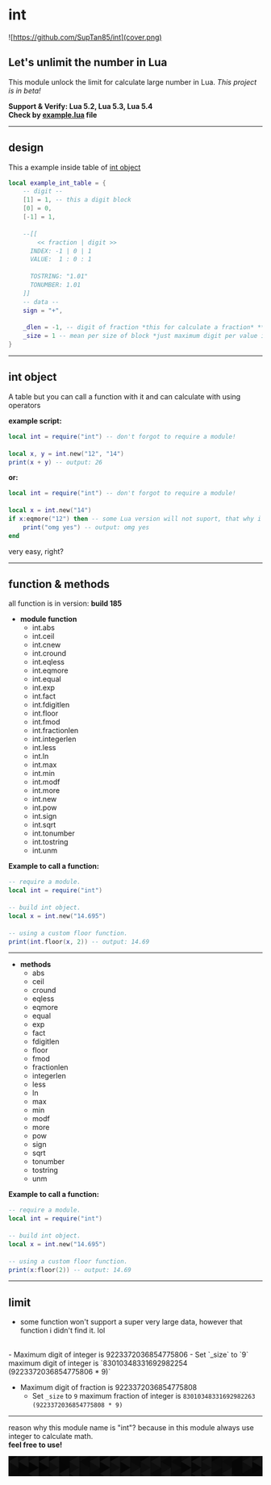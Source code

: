 # int

![https://github.com/SupTan85/int](cover.png)

## Let's unlimit the number in Lua

This module unlock the limit for calculate large number in Lua. *This project is in beta!*

**Support & Verify: Lua 5.2, Lua 5.3, Lua 5.4**\
**Check by [example.lua](example.lua) file**

---

## design

This a example inside table of [int object](#int-object)

```lua
local example_int_table = {
    -- digit --
    [1] = 1, -- this a digit block
    [0] = 0,
    [-1] = 1,

    --[[
        << fraction | digit >>
      INDEX: -1 | 0 | 1
      VALUE:  1 : 0 : 1

      TOSTRING: "1.01"
      TONUMBER: 1.01
    ]]
    -- data --
    sign = "+",

    _dlen = -1, -- digit of fraction *this for calculate a fraction* **DO NOT CHANGE. HAVE LIMIT!!**
    _size = 1 -- mean per size of block *just maximum digit per value in the digit block* **DO NOT CHANGE. HAVE LIMIT!!**
}
```

---

## int object

A table but you can call a function with it and can calculate with using operators

**example script:**

```lua
local int = require("int") -- don't forgot to require a module!

local x, y = int.new("12", "14")
print(x + y) -- output: 26
```

**or:**

```lua
local int = require("int") -- don't forgot to require a module!

local x = int.new("14")
if x:eqmore("12") then -- some Lua version will not suport, that why i recommend you to use function.
    print("omg yes") -- output: omg yes
end
```

very easy, right?

---

## function & methods

all function is in version: **build 185**

- **module function**
  - int.abs
  - int.ceil
  - int.cnew
  - int.cround
  - int.eqless
  - int.eqmore
  - int.equal
  - int.exp
  - int.fact
  - int.fdigitlen
  - int.floor
  - int.fmod
  - int.fractionlen
  - int.integerlen
  - int.less
  - int.ln
  - int.max
  - int.min
  - int.modf
  - int.more
  - int.new
  - int.pow
  - int.sign
  - int.sqrt
  - int.tonumber
  - int.tostring
  - int.unm

**Example to call a function:**

```lua
-- require a module.
local int = require("int")

-- build int object.
local x = int.new("14.695")

-- using a custom floor function.
print(int.floor(x, 2)) -- output: 14.69
```

---

- **methods**
  - abs
  - ceil
  - cround
  - eqless
  - eqmore
  - equal
  - exp
  - fact
  - fdigitlen
  - floor
  - fmod
  - fractionlen
  - integerlen
  - less
  - ln
  - max
  - min
  - modf
  - more
  - pow
  - sign
  - sqrt
  - tonumber
  - tostring
  - unm

**Example to call a function:**

```lua
-- require a module.
local int = require("int")

-- build int object.
local x = int.new("14.695")

-- using a custom floor function.
print(x:floor(2)) -- output: 14.69
```

---

## limit

- some function won't support a super very large data, however that function i didn't find it. lol
</br>
- Maximum digit of integer is 9223372036854775806
  - Set `_size` to `9` maximum digit of integer is `83010348331692982254 (9223372036854775806 * 9)`

- Maximum digit of fraction is 9223372036854775808
  - Set `_size` to `9` maximum fraction of integer is `83010348331692982263 (9223372036854775808 * 9)`

---

reason why this module name is "int"? because in this module always use integer to calculate math.\
**feel free to use!**

![end](image-d.png)
